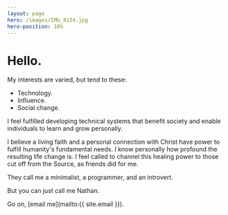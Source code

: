 ```yaml
---
layout: page
hero: /images/IMG_8124.jpg
hero-position: 18%
---
```


# Hello.

My interests are varied, but tend to these:

- Technology.
- Influence.
- Social change.

I feel fulfilled developing technical systems that benefit society
and enable individuals to learn and grow personally.

I believe a living faith and a personal connection with Christ have power to fulfill humanity's
fundamental needs. I know personally how profound the resulting life change is. I feel called to channel this 
healing power to those cut off from the Source, as friends did for me.

They call me a minimalist, a programmer, and an introvert.

But you can just call me Nathan.

Go on, [email me](mailto:{{ site.email }}).